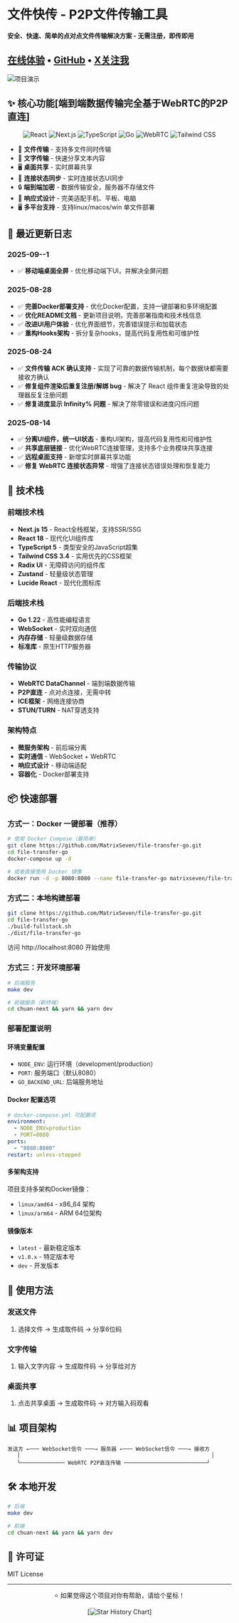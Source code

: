 # 文件快传 - P2P文件传输工具


**安全、快速、简单的点对点文件传输解决方案 - 无需注册，即传即用**

## [在线体验](https://transfer.52python.cn) • [GitHub](https://github.com/MatrixSeven/file-transfer-go) • [X关注我](https://x.com/_MatrixSeven)

![项目演示](img.png)



## ✨ 核心功能[端到端数据传输完全基于WebRTC的P2P直连]
<div align="center">

![React](https://img.shields.io/badge/React-18-blue.svg)
![Next.js](https://img.shields.io/badge/Next.js-15-black.svg)
![TypeScript](https://img.shields.io/badge/TypeScript-5-blue.svg)
![Go](https://img.shields.io/badge/Go-1.22-blue.svg)
![WebRTC](https://img.shields.io/badge/WebRTC-green.svg)
![Tailwind CSS](https://img.shields.io/badge/Tailwind%20CSS-3.4-blue.svg)

</div>

- 📁 **文件传输** - 支持多文件同时传输
- 📝 **文字传输** - 快速分享文本内容
- 🖥️ **桌面共享** - 实时屏幕共享
- 🔗 **连接状态同步** - 实时连接状态UI同步
- 🔒 **端到端加密** - 数据传输安全，服务器不存储文件
- 📱 **响应式设计** - 完美适配手机、平板、电脑
- 🖥️ **多平台支持** - 支持linux/macos/win 单文件部署

## 🔄 最近更新日志

### 2025-09--1
- ✅ **移动端桌面全屏** - 优化移动端下UI，并解决全屏问题

### 2025-08-28
- ✅ **完善Docker部署支持** - 优化Docker配置，支持一键部署和多环境配置
- ✅ **优化README文档** - 更新项目说明，完善部署指南和技术栈信息
- ✅ **改进UI用户体验** - 优化界面细节，完善错误提示和加载状态
- ✅ **重构Hooks架构** - 拆分复杂hooks，提高代码复用性和可维护性

### 2025-08-24
- ✅ **文件传输 ACK 确认支持** - 实现了可靠的数据传输机制，每个数据块都需要接收方确认
- ✅ **修复组件渲染后重复注册/解绑 bug** - 解决了 React 组件重复渲染导致的处理器反复注册问题
- ✅ **修复进度显示 Infinity% 问题** - 解决了除零错误和进度闪烁问题

### 2025-08-14
- ✅ **分离UI组件，统一UI状态** - 重构UI架构，提高代码复用性和可维护性
- ✅ **共享底层链接** - 优化WebRTC连接管理，支持多个业务模块共享连接
- ✅ **远程桌面支持** - 新增实时屏幕共享功能
- ✅ **修复 WebRTC 连接状态异常** - 增强了连接状态错误处理和恢复能力

## 🚀 技术栈

### 前端技术栈
- **Next.js 15** - React全栈框架，支持SSR/SSG
- **React 18** - 现代化UI组件库
- **TypeScript 5** - 类型安全的JavaScript超集
- **Tailwind CSS 3.4** - 实用优先的CSS框架
- **Radix UI** - 无障碍访问的组件库
- **Zustand** - 轻量级状态管理
- **Lucide React** - 现代化图标库

### 后端技术栈
- **Go 1.22** - 高性能编程语言
- **WebSocket** - 实时双向通信
- **内存存储** - 轻量级数据存储
- **标准库** - 原生HTTP服务器

### 传输协议
- **WebRTC DataChannel** - 端到端数据传输
- **P2P直连** - 点对点连接，无需中转
- **ICE框架** - 网络连接协商
- **STUN/TURN** - NAT穿透支持


### 架构特点
- **微服务架构** - 前后端分离
- **实时通信** - WebSocket + WebRTC
- **响应式设计** - 移动端适配
- **容器化** - Docker部署支持

## 📦 快速部署

### 方式一：Docker 一键部署（推荐）

```bash
# 使用 Docker Compose（最简单）
git clone https://github.com/MatrixSeven/file-transfer-go.git
cd file-transfer-go
docker-compose up -d

# 或者直接使用 Docker 镜像
docker run -d -p 8080:8080 --name file-transfer-go matrixseven/file-transfer-go:latest
```

### 方式二：本地构建部署

```bash
git clone https://github.com/MatrixSeven/file-transfer-go.git
cd file-transfer-go
./build-fullstack.sh 
./dist/file-transfer-go
```

访问 http://localhost:8080 开始使用

### 方式三：开发环境部署

```bash
# 后端服务
make dev

# 前端服务（新终端）
cd chuan-next && yarn && yarn dev
```

### 部署配置说明

#### 环境变量配置
- `NODE_ENV`: 运行环境（development/production）
- `PORT`: 服务端口（默认8080）
- `GO_BACKEND_URL`: 后端服务地址

#### Docker 配置选项
```yaml
# docker-compose.yml 可配置项
environment:
  - NODE_ENV=production
  - PORT=8080
ports:
  - "8080:8080"
restart: unless-stopped
```

#### 多架构支持
项目支持多架构Docker镜像：
- `linux/amd64` - x86_64 架构
- `linux/arm64` - ARM 64位架构

#### 镜像版本
- `latest` - 最新稳定版本
- `v1.0.x` - 特定版本号
- `dev` - 开发版本

## 🎯 使用方法

### 发送文件
1. 选择文件 → 生成取件码 → 分享6位码

### 文字传输
1. 输入文字内容 → 生成取件码 → 分享给对方

### 桌面共享
1. 点击共享桌面 → 生成取件码 → 对方输入码观看

## 📊 项目架构

```
发送方 ←─── WebSocket信令 ───→ 服务器 ←─── WebSocket信令 ───→ 接收方
   │                                                            │
   └────────────── WebRTC P2P直连传输 ──────────────────────────┘
```

## 🛠️ 本地开发

```bash
# 后端
make dev

# 前端
cd chuan-next && yarn && yarn dev
```

## 📄 许可证

MIT License

---

<div align="center">

⭐ 如果觉得这个项目对你有帮助，请给个星标！

[![Star History Chart](https://api.star-history.com/svg?repos=MatrixSeven/file-transfer-go&type=timeline)]

</div>
